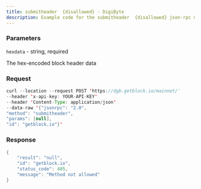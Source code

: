 ```yaml
---
title: submitheader  {disallowed} - DigiByte
description: Example code for the submitheader  {disallowed} json-rpc method. Сomplete guide on how to use submitheader  {disallowed} json-rpc in GetBlock.io Web3 documentation.
---
```


### Parameters


`hexdata` - string, required

The hex-encoded block header data

### Request

``` java
curl --location --request POST 'https://dgb.getblock.io/mainnet/' 
--header 'x-api-key: YOUR-API-KEY' 
--header 'Content-Type: application/json' 
--data-raw '{"jsonrpc": "2.0",
"method": "submitheader",
"params": [null],
"id": "getblock.io"}'
```

###  Response

``` java
{
    "result": "null",
    "id": "getblock.io",
    "status_code": 405,
    "message": "Method not allowed"
}
```

